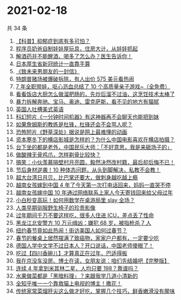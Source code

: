 # 2021-02-18

共 34 条

<!-- BEGIN ZHIHUVIDEO -->
<!-- 最后更新时间 Thu Feb 18 2021 20:11:20 GMT+0800 (CST) -->
1. [【科普】抑郁症到底有多可怕？](https://www.zhihu.com/zvideo/1345779686216015872)
1. [程序员奶爸自制娃娃屋玩具，住房大计，从娃娃抓起](https://www.zhihu.com/zvideo/1345466470206160896)
1. [解酒药并不能醒酒，喝多了怎么办？医生告诉你！](https://www.zhihu.com/zvideo/1345327295339315200)
1. [日本厚生省新冠统计一直靠手算](https://www.zhihu.com/zvideo/1345734533841465344)
1. [《致未来男朋友的一封信》](https://www.zhihu.com/zvideo/1345447625303207936)
1. [特朗普赌场被爆破拆除，有人出价 575 美元看热闹](https://www.zhihu.com/zvideo/1345671081420595200)
1. [7 年全职带娃，呕心沥血总结了 10 个高质量亲子游戏~（全免费）](https://www.zhihu.com/zvideo/1345402630273716224)
1. [看看饭店大厨怎么做溜肥肠的，先炒后溜不过油，这烹饪技术太棒了](https://www.zhihu.com/zvideo/1345663358381629440)
1. [暴力拆解奔驰、宝马、奥迪、雷克萨斯，看不见的地方有猫腻](https://www.zhihu.com/zvideo/1345366737013944320)
1. [英国人吐槽美式英语](https://www.zhihu.com/zvideo/1345461947203092480)
1. [科幻短片《一分钟时间机器》有这神器再不会聊天也能把到妹](https://www.zhihu.com/zvideo/1345328962357161985)
1. [如果詹姆斯的教练是杜锋，杜锋还会不会骂人呢？](https://www.zhihu.com/zvideo/1345448273239351296)
1. [恐怖短片《野草深处》据说是网上最难懂的动画](https://www.zhihu.com/zvideo/1345666067285426176)
1. [资本寒冬下的横店影城是怎样的？为什么中国电影喜欢在横店拍摄？](https://www.zhihu.com/zvideo/1345710980823752704)
1. [台下坐的都是老外，中国民乐大师：「不好意思，我是来砸场子的」](https://www.zhihu.com/zvideo/1343945203225477120)
1. [做酸辣无骨鸡爪，怎样剃骨比较快？](https://www.zhihu.com/zvideo/1345435071965339649)
1. [搞笑：小伙羡慕隔壁村月亮圆，毅然决然改村籍，最后却后悔不已！](https://www.zhihu.com/zvideo/1345303225201864704)
1. [节后身材逆袭！10 种体态问题，从头到脚解决，私教不会教！](https://www.zhihu.com/zvideo/1345430265221693440)
1. [超大台湾日月贝，比巴掌还要大，做刺身越吃越上瘾](https://www.zhihu.com/zvideo/1344775876500742144)
1. [越南女孩嫁到中国 4 年了今天第一次打电话回来，妈妈一直哭不停](https://www.zhihu.com/zvideo/1345395260613226497)
1. [越南女孩嫁中国 10 年通过网络联系上家人今天寄钱回来给父母过年](https://www.zhihu.com/zvideo/1345190538488791040)
1. [小白秒变高玩！如何用数学在桌游局里 slay 全场？](https://www.zhihu.com/zvideo/1345165082871914496)
1. [人类早期驯服野生椅子的珍贵影像](https://www.zhihu.com/zvideo/1345340690012786688)
1. [过年期间千万不要这样吃，很多人住进 ICU，差点丢了性命](https://www.zhihu.com/zvideo/1345321539307290627)
1. [黑龙江北安警方 10 万元缉凶：嫌犯 68 岁，被指枪杀 7 人](https://www.zhihu.com/zvideo/1345466047357538305)
1. [纽约春节竟如此热闹！街访美国人如何过春节？](https://www.zhihu.com/zvideo/1344965979898675200)
1. [春节的餐桌上居然摆满了致癌物，家家户户都有，一定要少吃](https://www.zhihu.com/zvideo/1345317748130344960)
1. [德国人学中文学不过日本人？开口说话，中国老师傻眼了！](https://www.zhihu.com/zvideo/1344950330598092800)
1. [吃过【四川香碗儿】才算真正在过年，巴适得板](https://www.zhihu.com/zvideo/1345347072309014528)
1. [我在京没车没房、博士在读，女朋友说：咱们先结婚吧【完整版】](https://www.zhihu.com/zvideo/1345175421483266048)
1. [连续 4 年拿到米其林二星，人均只要 198？靠谱吗？](https://www.zhihu.com/zvideo/1345345396613341184)
1. [水果做菜都是「黑暗料理」？来跟我学几道小清新的](https://www.zhihu.com/zvideo/1345461788188643329)
1. [全知乎唯一一个靠救猫上电视的博主！撒花！](https://www.zhihu.com/zvideo/1345443326112399360)
1. [传统家常菜熘肝尖这么做才好吃，掌握几个技巧，鲜香嫩滑没有腥味](https://www.zhihu.com/zvideo/1345304541093474304)
<!-- END ZHIHUVIDEO -->
